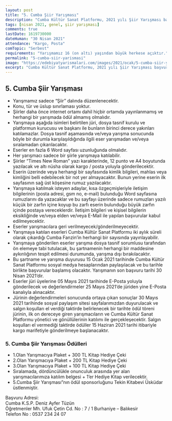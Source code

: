 ```yaml
---
layout: post
title: "5. Cumba Şiir Yarışması"
description: "Cumba Kültür Sanat Platformu, 2021 yılı Şiir Yarışması başvuruları 15 Ocak 2021 tarihinde başlamıştır."
tags: [nisan 2021, genel, şiir yarışması]
comments: true
lastDate: 1619730000 
dateHuman: "30 Nisan 2021"
attendance: "Kargo, Posta"
comTopic: "Serbest"
requirements: "Yarışmamız 16 (on altı) yaşından büyük herkese açıktır."
permalink: "5-cumba-siir-yarismasi"
image: "https://edebiyatyarismalari.com/images/2021/ocak/5-cumba-siir-yarismasi.jpg"
excerpt: "Cumba Kültür Sanat Platformu, 2021 yılı Şiir Yarışması başvuruları 15 Ocak 2021 tarihinde başlamıştır."
---
```


## 5. Cumba Şiir Yarışması
- Yarışmamız sadece “Şiir” dalında düzenlenecektir.
- Konu, tür ve üslup sınırlaması yoktur.
- Şiirler daha önce internet ortamı dahil hiçbir ortamda yayınlanmamış ve herhangi bir yarışmada ödül almamış olmalıdır.
- Yarışmaya aşağıda isimleri belirtilen jüri, dosya tasnif kurulu ve platformun kurucusu ve başkanı ile bunların birinci derece yakınları katılamazlar. Dosya tasnif aşamasında ve/veya yarışma sonucunda böyle bir durumla karşılaşıldığında ilgili eser yarışmadan ve/veya sıralamadan çıkarılacaktır.
- Eserler en fazla 6 Word sayfası uzunluğunda olmalıdır.
- Her yarışmacı sadece bir şiirle yarışmaya katılabilir.
- Şiirler “Times New Roman” yazı karakterinde, 12 punto ve A4 boyutunda yazılacak ve altı nüsha olarak kargo / posta yoluyla gönderilecektir.
- Eserin üzerinde veya herhangi bir sayfasında kimlik bilgileri, mahlas veya kimliğini belli edebilecek bir not yer almayacaktır. Bunun yerine eserin ilk sayfasının sağ üst köşesine rumuz yazılacaktır.
- Yarışmaya katılmak isteyen adaylar, kısa özgeçmişleriyle iletişim bilgilerinin (posta adresi, gsm no, e-mail) bulunduğu Word sayfasına rumuzlarını da yazacaklar ve bu sayfayı üzerinde sadece rumuzları yazılı küçük bir zarfın içine koyup bu zarfı eserin bulunduğu büyük zarfın içinde postaya vereceklerdir. İletişim bilgileri ve kişisel bilgilerin eksikliğinde ve/veya elden ve/veya E-Mail ile yapılan başvurular kabul edilmeyecektir.
- Eserler yarışmacılara geri verilmeyecek/gönderilmeyecektir.
- Yarışmaya katılan eserleri Cumba Kültür Sanat Platformu iki aylık süreli olarak çıkardığı Cumba Fanzin’in herhangi bir sayısında yayınlayabilir.
- Yarışmaya gönderilen eserler yarışma dosya tasnif sorumlusu tarafından ön elemeye tabi tutulacak, bu şartnamenin herhangi bir maddesine aykırılığının tespit edilmesi durumunda, yarışma dışı bırakılacaktır.
- Bu şartname ve yarışma duyurusu 15 Ocak 2021 tarihinde Cumba Kültür Sanat Platformu sosyal medya hesaplarından paylaşılacak ve bu tarihle birlikte başvurular başlamış olacaktır. Yarışmanın son başvuru tarihi 30 Nisan 2021’dir.
- Eserler jüri üyelerine 05 Mayıs 2021 tarihinde E-Posta yoluyla gönderilecek ve değerlendirmeler 25 Mayıs 2021’de jüriden yine E-Posta kanalıyla alınacaktır.
- Jürinin değerlendirmeleri sonucunda ortaya çıkan sonuçlar 30 Mayıs 2021 tarihinde sosyal paylaşım sitesi sayfalarımızdan duyurulacak ve salgın koşulları el verdiği taktirde belirlenecek bir tarihte ödül töreni jürinin, ilk on dereceye giren yarışmacıların ve Cumba Kültür Sanat Platformu yönetici ve gönüllülerinin katılımı ile gerçekleşecektir. Salgın koşulları el vermediği taktirde ödüller 15 Haziran 2021 tarihi itibariyle kargo marifetiyle gönderilmeye başlanacaktır.

### 5. Cumba Şiir Yarışması Ödülleri
- 1.Olan Yarışmacıya Plaket + 300 TL Kitap Hediye Çeki
- 2.Olan Yarışmacıya Plaket + 200 TL Kitap Hediye Çeki
- 3.Olan Yarışmacıya Plaket + 100 TL Kitap Hediye Çeki
- Sıralamada, dördüncülükle onunculuk arasında yer alan yarışmacılarımıza katılım belgesi + 1’er Hediye Kitap verilecektir.
- 5.Cumba Şiir Yarışması”nın ödül sponsorluğunu Tekin Kitabevi Üsküdar üstlenmiştir.

Başvuru Adresi:  
Cumba K.S.P. Deniz Ayfer Tüzün  
Öğretmenler Mh. Ufuk Çetin Cd. No : 7 / 1 Burhaniye – Balıkesir  
Telefon No : 0537 234 24 07  